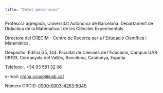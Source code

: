 ```yaml
---
title: "Datos personales"
---
```

Profesora agregada, Universitat Autònoma de Barcelona. Departament de Didàctica de la Matemàtica i de les Ciències Experimentals.

Directora del CRECIM - Centre de Recerca per a l'Educació Científica i Matemàtica.

Despacho: Edifici G5, 144. Facultat de Ciències de l'Educació, Campus UAB. 08193, Cerdanyola del Vallès, Barcelona, Catalunya, España.

Teléfono:. +34 93 581 32 06

e-mail: [digna.couso@uab.cat](mailto:digna.couso@uab.cat)

Número ORCID: [0000-0003-4253-5049](http://orcid.org/0000-0003-4253-5049)
